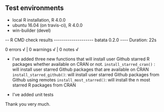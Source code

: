 ## Test environments
* local R installation, R 4.0.0
* ubuntu 16.04 (on travis-ci), R 4.0.0
* win-builder (devel)

  

-- R CMD check results -------------------- batata 0.2.0 ----
Duration: 22s

0 errors √ | 0 warnings √ | 0 notes √


* I've added three new functions that will install user Github starred R packages 
whether available on CRAN or not. 
 `install_starred_cran()` : will install user starred Github packages that are available on CRAN
 `install_starred_github()`: will install user starred Github packages from Github using remotes
 `install_most_starred()`: will install the n most starred R packages from CRAN

* I've added unit tests 


Thank you very much. 
